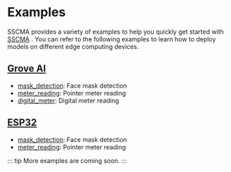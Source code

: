 # Examples

SSCMA provides a variety of examples to help you quickly get started with [SSCMA](https://github.com/Seeed-Studio/SSCMA) . You can refer to the following examples to learn how to deploy models on different edge computing devices.

## [Grove AI](./grove/deploy.md)

- [mask_detection](./grove/mask_detection.md): Face mask detection
- [meter_reading](./grove/meter_reader.md): Pointer meter reading
- [digital_meter](./grove/digital_meter.md): Digital meter reading

## [ESP32](./esp32/deploy.md)

- [mask_detection](./esp32/mask_detection.md): Face mask detection
- [meter_reading](./esp32/meter_reader.md): Pointer meter reading

::: tip
More examples are coming soon.
:::
